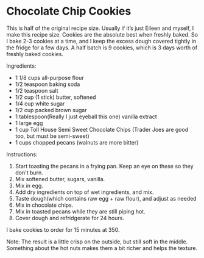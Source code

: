 # Chocolate Chip Cookies

This is half of the original recipe size.  Usually if it’s just Eileen and myself, I make this recipe size.  Cookies are the absolute best when freshly baked.  So I bake 2-3 cookies at a time, and I keep the excess dough covered tightly in the fridge for a few days.  A half batch is 9 cookies, which is 3 days worth of freshly baked cookies.

Ingredients:
* 1 1/8 cups all-purpose flour
* 1/2 teaspoon baking soda
* 1/2 teaspoon salt
* 1/2 cup (1 stick) butter, softened
* 1/4 cup white sugar
* 1/2 cup packed brown sugar
* 1 tablespoon(Really I just eyeball this one) vanilla extract
* 1 large egg
* 1 cup Toll House Semi Sweet Chocolate Chips (Trader Joes are good too, but must be semi-sweet)
* 1 cups chopped pecans (walnuts are more bitter)

Instructions:
1. Start toasting the pecans in a frying pan.  Keep an eye on these so they don't burn.
1. Mix softened butter, sugars, vanilla.
1. Mix in egg.
1. Add dry ingredients on top of wet ingredients, and mix.
1. Taste dough(which contains raw egg + raw flour), and adjust as needed
1. Mix in chocolate chips.
1. Mix in toasted pecans while they are still piping hot.
1. Cover dough and refridgerate for 24 hours.


I bake cookies to order for 15 minutes at 350.  

Note: The result is a little crisp on the outside, but still soft in the middle.  Something about the hot nuts makes them a bit richer and helps the texture.
